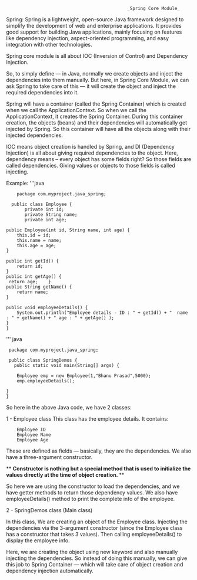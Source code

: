                                                   _Spring Core Module_

Spring: Spring is a lightweight, open-source Java framework designed to simplify the development of web and enterprise applications. It provides good support for building Java applications, mainly focusing on features like dependency injection, aspect-oriented programming, and easy integration with other technologies.

Spring core module is all about IOC (Inversion of Control) and Dependency Injection.

So, to simply define — in Java, normally we create objects and inject the dependencies into them manually. But here, in Spring Core Module, we can ask Spring to take care of this — it will create the object and inject the required dependencies into it.

Spring will have a container (called the Spring Container) which is created when we call the ApplicationContext. So when we call the ApplicationContext, it creates the Spring Container. During this container creation, the objects (beans) and their dependencies will automatically get injected by Spring. So this container will have all the objects along with their injected dependencies.

IOC means object creation is handled by Spring, and DI (Dependency Injection) is all about giving required dependencies to the object.
Here, dependency means – every object has some fields right? So those fields are called dependencies. Giving values or objects to those fields is called injecting.

    
Example: 
'''java
        
        package com.myproject.java_spring;
      
      public class Employee {
           private int id;
           private String name;
           private int age;

    public Employee(int id, String name, int age) {
        this.id = id;
        this.name = name;
        this.age = age;
    }

    public int getId() {
        return id;
    }
    public int getAge() {
     return age;    }
    public String getName() {
        return name;
    }

    public void employeeDetails() {
        System.out.println("Employee details - ID : " + getId() + "  name : " + getName() + " age : " + getAge() );
    }
    }


''' java

     package com.myproject.java_spring;

     public class SpringDemos {
       public static void main(String[] args) {

        Employee emp = new Employee(1,"Bhanu Prasad",5000);
        emp.employeeDetails();

    }
    }
So here in the above Java code, we have 2 classes:

1 - Employee class
This class has the employee details. It contains:

        Employee ID
        Employee Name
        Employee Age

These are defined as fields — basically, they are the dependencies.
We also have a three-argument constructor.

  ** <b>Constructor is nothing but a special method that is used to initialize the values directly at the time of object creation. </b> **

So here we are using the constructor to load the dependencies, and we have getter methods to return those dependency values. We also have employeeDetails() method to print the complete info of the employee.

2 - SpringDemos class (Main class)

In this class, We are creating an object of the Employee class.
Injecting the dependencies via the 3-argument constructor (since the Employee class has a constructor that takes 3 values).
Then calling employeeDetails() to display the employee info.

Here, we are creating the object using new keyword and also manually injecting the dependencies.
So instead of doing this manually, we can give this job to Spring Container — which will take care of object creation and dependency injection automatically.


